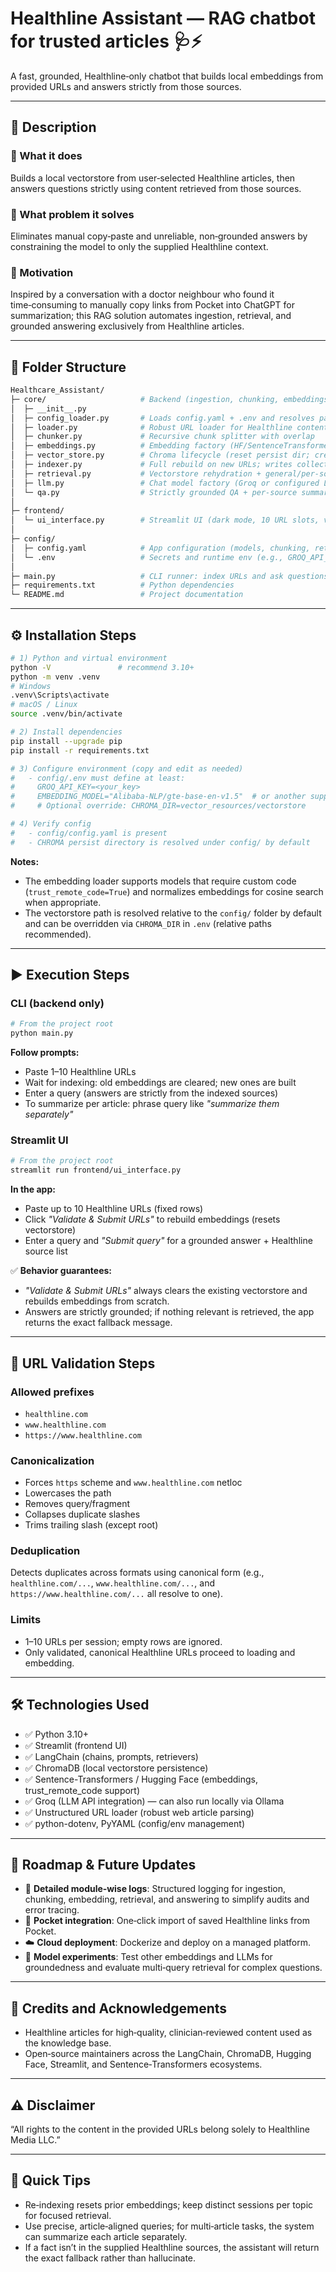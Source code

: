 # Healthline Assistant — RAG chatbot for trusted articles 🩺⚡️

A fast, grounded, Healthline‑only chatbot that builds local embeddings from provided URLs and answers strictly from those sources.

---

## 📖 Description

### 🔹 What it does  
Builds a local vectorstore from user‑selected Healthline articles, then answers questions strictly using content retrieved from those sources.

### 🔹 What problem it solves  
Eliminates manual copy‑paste and unreliable, non‑grounded answers by constraining the model to only the supplied Healthline context.

### 🔹 Motivation  
Inspired by a conversation with a doctor neighbour who found it time‑consuming to manually copy links from Pocket into ChatGPT for summarization; this RAG solution automates ingestion, retrieval, and grounded answering exclusively from Healthline articles.

---

## 📂 Folder Structure

```bash
Healthcare_Assistant/
├─ core/                     # Backend (ingestion, chunking, embeddings, vectorstore, retrieval, LLM, QA)
│  ├─ __init__.py
│  ├─ config_loader.py       # Loads config.yaml + .env and resolves paths (e.g., persist directory)
│  ├─ loader.py              # Robust URL loader for Healthline content
│  ├─ chunker.py             # Recursive chunk splitter with overlap
│  ├─ embeddings.py          # Embedding factory (HF/SentenceTransformer + trust_remote_code support)
│  ├─ vector_store.py        # Chroma lifecycle (reset persist dir; create store)
│  ├─ indexer.py             # Full rebuild on new URLs; writes collection fingerprint + sources manifest
│  ├─ retrieval.py           # Vectorstore rehydration + general/per-source retrievers
│  ├─ llm.py                 # Chat model factory (Groq or configured LLM)
│  └─ qa.py                  # Strictly grounded QA + per-source summarization (no external citations)
│
├─ frontend/
│  └─ ui_interface.py        # Streamlit UI (dark mode, 10 URL slots, validation, grounded answers)
│
├─ config/
│  ├─ config.yaml            # App configuration (models, chunking, retrieval, paths)
│  └─ .env                   # Secrets and runtime env (e.g., GROQ_API_KEY, EMBEDDING_MODEL)
│
├─ main.py                   # CLI runner: index URLs and ask questions (or summarize per article)
├─ requirements.txt          # Python dependencies
└─ README.md                 # Project documentation
```

---

## ⚙️ Installation Steps

```bash
# 1) Python and virtual environment
python -V               # recommend 3.10+
python -m venv .venv
# Windows
.venv\Scripts\activate
# macOS / Linux
source .venv/bin/activate

# 2) Install dependencies
pip install --upgrade pip
pip install -r requirements.txt

# 3) Configure environment (copy and edit as needed)
#   - config/.env must define at least:
#     GROQ_API_KEY=<your_key>
#     EMBEDDING_MODEL="Alibaba-NLP/gte-base-en-v1.5"  # or another supported model
#     # Optional override: CHROMA_DIR=vector_resources/vectorstore

# 4) Verify config
#   - config/config.yaml is present
#   - CHROMA persist directory is resolved under config/ by default
```

**Notes:**  
- The embedding loader supports models that require custom code (`trust_remote_code=True`) and normalizes embeddings for cosine search when appropriate.  
- The vectorstore path is resolved relative to the `config/` folder by default and can be overridden via `CHROMA_DIR` in `.env` (relative paths recommended).  

---

## ▶️ Execution Steps

### CLI (backend only)

```bash
# From the project root
python main.py
```

**Follow prompts:**  
- Paste 1–10 Healthline URLs  
- Wait for indexing: old embeddings are cleared; new ones are built  
- Enter a query (answers are strictly from the indexed sources)  
- To summarize per article: phrase query like *"summarize them separately"*  

### Streamlit UI

```bash
# From the project root
streamlit run frontend/ui_interface.py
```

**In the app:**  
- Paste up to 10 Healthline URLs (fixed rows)  
- Click *"Validate & Submit URLs"* to rebuild embeddings (resets vectorstore)  
- Enter a query and *"Submit query"* for a grounded answer + Healthline source list  

✅ **Behavior guarantees:**  
- *"Validate & Submit URLs"* always clears the existing vectorstore and rebuilds embeddings from scratch.  
- Answers are strictly grounded; if nothing relevant is retrieved, the app returns the exact fallback message.  

---

## 🔎 URL Validation Steps

### Allowed prefixes
- `healthline.com`  
- `www.healthline.com`  
- `https://www.healthline.com`  

### Canonicalization
- Forces `https` scheme and `www.healthline.com` netloc  
- Lowercases the path  
- Removes query/fragment  
- Collapses duplicate slashes  
- Trims trailing slash (except root)  

### Deduplication
Detects duplicates across formats using canonical form (e.g., `healthline.com/...`, `www.healthline.com/...`, and `https://www.healthline.com/...` all resolve to one).

### Limits
- 1–10 URLs per session; empty rows are ignored.  
- Only validated, canonical Healthline URLs proceed to loading and embedding.  

---

## 🛠️ Technologies Used

- ✅ Python 3.10+  
- ✅ Streamlit (frontend UI)  
- ✅ LangChain (chains, prompts, retrievers)  
- ✅ ChromaDB (local vectorstore persistence)  
- ✅ Sentence-Transformers / Hugging Face (embeddings, trust_remote_code support)  
- ✅ Groq (LLM API integration) — can also run locally via Ollama  
- ✅ Unstructured URL loader (robust web article parsing)  
- ✅ python-dotenv, PyYAML (config/env management)  

---

## 🚀 Roadmap & Future Updates

- 📜 **Detailed module‑wise logs**: Structured logging for ingestion, chunking, embedding, retrieval, and answering to simplify audits and error tracing.  
- 🔗 **Pocket integration**: One‑click import of saved Healthline links from Pocket.  
- ☁️ **Cloud deployment**: Dockerize and deploy on a managed platform.  
- 🧪 **Model experiments**: Test other embeddings and LLMs for groundedness and evaluate multi‑query retrieval for complex questions.  

---

## 🙏 Credits and Acknowledgements

- Healthline articles for high‑quality, clinician‑reviewed content used as the knowledge base.  
- Open‑source maintainers across the LangChain, ChromaDB, Hugging Face, Streamlit, and Sentence‑Transformers ecosystems.  

---

## ⚠️ Disclaimer

“All rights to the content in the provided URLs belong solely to Healthline Media LLC.”  

---

## 📌 Quick Tips

- Re‑indexing resets prior embeddings; keep distinct sessions per topic for focused retrieval.  
- Use precise, article‑aligned queries; for multi‑article tasks, the system can summarize each article separately.  
- If a fact isn’t in the supplied Healthline sources, the assistant will return the exact fallback rather than hallucinate.  
